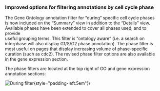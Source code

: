### Improved options for filtering annotations by cell cycle phase
<!-- newsfeed_thumbnail: pombase-logo-32x32px.png -->

The Gene Ontology annotation filter for “during” specific cell cycle phases is now included on the “Summary” 
view in addition to the “Details” view. Available phases have been extended to cover all phases used, and to provide  
useful grouping terms. This filter is “ontology aware” (i.e. a search on interphase will also display G1/S/G2 
phase annotation). The phase filter is most useful on pages that display increasing volume of 
phase-specific curation (such as cdc2). The revised phase filter options are also available in the gene expression section.

The  phase filters are located at the top right of GO and gene expression annotation sections:

![During filter](assets/newsfeed/during-filter.png){style="padding-left:5em"}\
